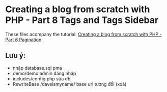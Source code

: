 Creating a blog from scratch with PHP - Part 8 Tags and Tags Sidebar
=============

These files acompany the tutorial: [Creating a blog from scratch with PHP - Part 6 Pagination](https://daveismyname.blog/creating-a-blog-from-scratch-with-php-part-8-tags-sidebar)

## Lưu ý:
* nhập database.sql pma
* demo/demo admin đăng nhập
* includes/config.php sửa db
* RewriteBase /daveismyname/ base url tương đối (xoá)